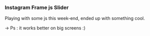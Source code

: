 ### Instagram Frame js Slider

Playing with some js this week-end, ended up with something cool.

-> Ps : it works better on big screens :)
